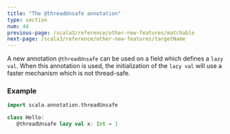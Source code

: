 ```yaml
---
title: "The @threadUnsafe annotation"
type: section
num: 44
previous-page: /scala3/reference/other-new-features/matchable
next-page: /scala3/reference/other-new-features/targetName
---
```


A new annotation `@threadUnsafe` can be used on a field which defines
a `lazy val`. When this annotation is used, the initialization of the
`lazy val` will use a faster mechanism which is not thread-safe.

### Example

```scala
import scala.annotation.threadUnsafe

class Hello:
   @threadUnsafe lazy val x: Int = 1
```
